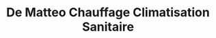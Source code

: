 ---
title: "De Matteo Chauffage Climatisation Sanitaire"
url: /grenoble/de-matteo-chauffage-climatisation-sanitaire/
shop: Allgemein
---